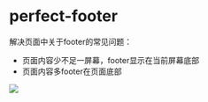 # perfect-footer

解决页面中关于footer的常见问题：
- 页面内容少不足一屏幕，footer显示在当前屏幕底部
- 页面内容多footer在页面底部


![](http://images2015.cnblogs.com/blog/282019/201701/282019-20170119165954250-153719763.jpg)



